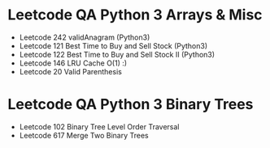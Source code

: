 # Leetcode QA Python 3 Arrays & Misc

- Leetcode 242 validAnagram (Python3) 
- Leetcode 121 Best Time to Buy and Sell Stock (Python3)
- Leetcode 122 Best Time to Buy and Sell Stock II (Python3)
- Leetcode 146 LRU Cache O(1) :)
- Leetcode 20 Valid Parenthesis


# Leetcode QA Python 3 Binary Trees

- Leetcode 102 Binary Tree Level Order Traversal
- Leetcode 617 Merge Two Binary Trees
